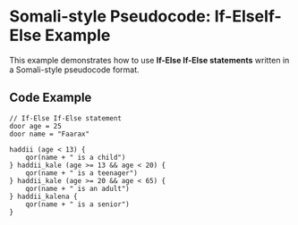 # Somali-style Pseudocode: If-ElseIf-Else Example

This example demonstrates how to use **If-Else If-Else statements** written in a Somali-style pseudocode format.

## Code Example

```somali
// If-Else If-Else statement
door age = 25
door name = "Faarax"

haddii (age < 13) {
    qor(name + " is a child")
} haddii_kale (age >= 13 && age < 20) {
    qor(name + " is a teenager")
} haddii_kale (age >= 20 && age < 65) {
    qor(name + " is an adult")
} haddii_kalena {
    qor(name + " is a senior")
}
